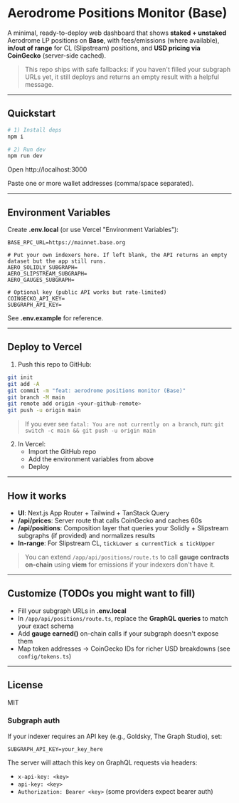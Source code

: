 # Aerodrome Positions Monitor (Base)

A minimal, ready-to-deploy web dashboard that shows **staked + unstaked** Aerodrome LP positions on **Base**, with fees/emissions (where available), **in/out of range** for CL (Slipstream) positions, and **USD pricing via CoinGecko** (server-side cached).

> This repo ships with safe fallbacks: if you haven't filled your subgraph URLs yet, it still deploys and returns an empty result with a helpful message.

---

## Quickstart

```bash
# 1) Install deps
npm i

# 2) Run dev
npm run dev
```

Open http://localhost:3000

Paste one or more wallet addresses (comma/space separated).

---

## Environment Variables

Create **.env.local** (or use Vercel "Environment Variables"):

```
BASE_RPC_URL=https://mainnet.base.org

# Put your own indexers here. If left blank, the API returns an empty dataset but the app still runs.
AERO_SOLIDLY_SUBGRAPH=
AERO_SLIPSTREAM_SUBGRAPH=
AERO_GAUGES_SUBGRAPH=

# Optional key (public API works but rate-limited)
COINGECKO_API_KEY=
SUBGRAPH_API_KEY=
```

See **.env.example** for reference.

---

## Deploy to Vercel

1. Push this repo to GitHub:

```bash
git init
git add -A
git commit -m "feat: aerodrome positions monitor (Base)"
git branch -M main
git remote add origin <your-github-remote>
git push -u origin main
```

> If you ever see `fatal: You are not currently on a branch`, run:
> `git switch -c main && git push -u origin main`

2. In Vercel:
   - Import the GitHub repo
   - Add the environment variables from above
   - Deploy

---

## How it works

- **UI**: Next.js App Router + Tailwind + TanStack Query
- **/api/prices**: Server route that calls CoinGecko and caches 60s
- **/api/positions**: Composition layer that queries your Solidly + Slipstream subgraphs (if provided) and normalizes results
- **In-range**: For Slipstream CL, `tickLower ≤ currentTick ≤ tickUpper`

> You can extend `/app/api/positions/route.ts` to call **gauge contracts on-chain** using **viem** for emissions if your indexers don't have it.

---

## Customize (TODOs you might want to fill)

- Fill your subgraph URLs in **.env.local**
- In `/app/api/positions/route.ts`, replace the **GraphQL queries** to match your exact schema
- Add **gauge earned()** on-chain calls if your subgraph doesn't expose them
- Map token addresses → CoinGecko IDs for richer USD breakdowns (see `config/tokens.ts`)

---

## License

MIT


### Subgraph auth

If your indexer requires an API key (e.g., Goldsky, The Graph Studio), set:

```
SUBGRAPH_API_KEY=your_key_here
```

The server will attach this key on GraphQL requests via headers:
- `x-api-key: <key>`
- `api-key: <key>`
- `Authorization: Bearer <key>` (some providers expect bearer auth)
